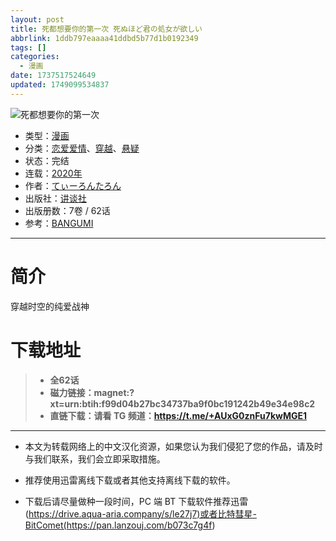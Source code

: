 ```yaml
---
layout: post
title: 死都想要你的第一次 死ぬほど君の処女が欲しい
abbrlink: 1ddb797eaaaa41ddbd5b77d1b0192349
tags: []
categories:
  - 漫画
date: 1737517524649
updated: 1749099534837
---
```


![死都想要你的第一次](https://ipfs.io/ipfs/QmSRz4D4wM81BHT4S5Pru7pmFwo8kB3RgNMguACjyctZ2w?filename=%E6%AD%BB%E9%83%BD%E6%83%B3%E8%A6%81%E4%BD%A0%E7%9A%84%E7%AC%AC%E4%B8%80%E6%AC%A1.jpg)

- 类型：[漫画](/index.php/category/漫画)
- 分类：[恋爱爱情](/index.php/category/恋爱爱情)、[穿越](/index.php/category/穿越)、[悬疑](/index.php/category/悬疑)
- 状态：完结
- 连载：[2020年](/index.php/category/2020年)
- 作者：[てぃーろんたろん](/index.php/category/てぃーろんたろん)
- 出版社：[讲谈社](/index.php/category/讲谈社)
- 出版册数：7卷 / 62话
- 参考：[BANGUMI](https://bangumi.tv/subject/310567)

***

# 简介

穿越时空的纯爱战神

# 下载地址

> - **全62话**
> - **磁力链接：magnet:?xt=urn:btih:f99d04b27bc34737ba9f0bc191242b49e34e98c2**
> - **直链下载：请看 TG 频道：<https://t.me/+AUxG0znFu7kwMGE1>**

***

- 本文为转载网络上的中文汉化资源，如果您认为我们侵犯了您的作品，请及时与我们联系，我们会立即采取措施。

- 推荐使用迅雷离线下载或者其他支持离线下载的软件。

- 下载后请尽量做种一段时间，PC 端 BT 下载软件推荐迅雷(<https://drive.aqua-aria.company/s/le27j7)或者比特彗星-BitComet(https://pan.lanzouj.com/b073c7g4f>)
